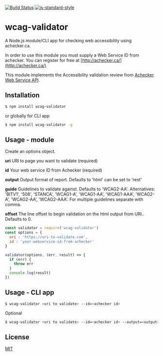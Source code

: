 [![Build Status](https://travis-ci.org/zrrrzzt/wcag-validator.svg?branch=master)](https://travis-ci.org/zrrrzzt/wcag-validator)
[![js-standard-style](https://img.shields.io/badge/code%20style-standard-brightgreen.svg?style=flat)](https://github.com/feross/standard)

# wcag-validator

A Node.js module/CLI app for checking web accessibility using achecker.ca.

In order to use this module you must supply a Web Service ID from achecker.
You can register for free at [http://achecker.ca/](http://achecker.ca/)

This module implements the Accessibility validation review from [Achecker Web Service API](http://achecker.ca/documentation/web_service_api.php).

## Installation

```sh
$ npm install wcag-validator
```

or globally for CLI app

```sh
$ npm install wcag-validator -g
```

## Usage - module

Create an options object.

**uri** URI to page you want to validate (required)

**id** Your web service ID from Achecker (required)

**output** Output format of report. Defaults to 'html' can be set to 'rest'

**guide** Guidelines to validate against. Defaults to 'WCAG2-AA'. Alternatives: 'BITV1', '508', 'STANCA', 'WCAG1-A', 'WCAG1-AA', 'WCAG1-AAA', 'WCAG2-A', 'WCAG2-AA', 'WCAG2-AAA'. For multiple guidelines separate with comma.

**offset** The line offset to begin validation on the html output from URI.. Defaults to 0.

```JavaScript
const validator = require('wcag-validator')
const options = {
  uri : 'https://uri-to-validate.com',
  id : 'your-webservice-id-from-achecker'
}

validator(options, (err, result) => {
  if (err) {
    throw err
  }
  console.log(result)
})
```

## Usage - CLI app

```sh
$ wcag-validator <uri to validate> --id=<achecker id>
```

Optional

```sh
$ wcag-validator <uri to validate> --id=<achecker id> --output=<output> --guide=<guide> --offset=<offset>
```

## License

[MIT](LICENSE)
